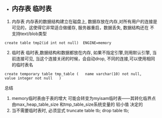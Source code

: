 * ## 内存表 临时表 ##

1. 内存表
  内存表的数据结构建立在磁盘上, 数据存放在内存,对所有用户的连接是可见的，这使得它非常适合做缓存, 服务器重启，数据丢失, 数据结构还在
  不支持text/blob类型
  
```
create table tmp2(id int not null)  ENGINE=memory
```


2. 临时表
   临时表,数据结构和数据都放在内存, 如果不指定引擎,则用默认引擎, 
   当前连接可见, 当这个连接关闭的时候，会自动drop, 不同的连接,可以使用相同的临时表名
   
```
create temporary table tmp_table (   name varchar(10) not null,   value integer not null   ) 

```
总结

1. memory临时表由于表的增大 可能会转变为myisam临时表——其转化临界点由max_heap_table_size 和tmp_table_size系统变量的 较小值 决定的
2. 当不需要临时表时, 必须显式 truncate table tb; drop table tb;
